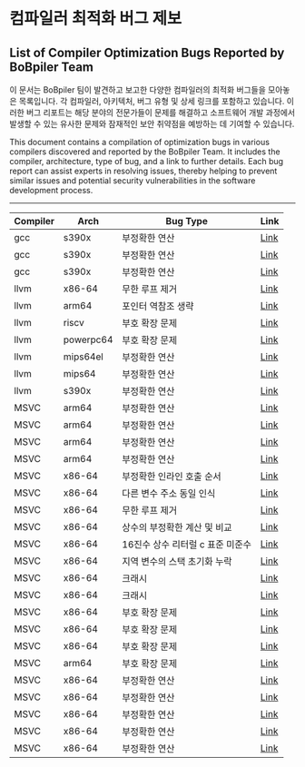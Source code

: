 # 컴파일러 최적화 버그 제보
## List of Compiler Optimization Bugs Reported by BoBpiler Team

이 문서는 BoBpiler 팀이 발견하고 보고한 다양한 컴파일러의 최적화 버그들을 모아놓은 목록입니다. 각 컴파일러, 아키텍처, 버그 유형 및 상세 링크를 포함하고 있습니다. 이러한 버그 리포트는 해당 분야의 전문가들이 문제를 해결하고 소프트웨어 개발 과정에서 발생할 수 있는 유사한 문제와 잠재적인 보안 취약점을 예방하는 데 기여할 수 있습니다.

This document contains a compilation of optimization bugs in various compilers discovered and reported by the BoBpiler Team. It includes the compiler, architecture, type of bug, and a link to further details. Each bug report can assist experts in resolving issues, thereby helping to prevent similar issues and potential security vulnerabilities in the software development process.

---
| Compiler | Arch | Bug Type | Link |
| --- | --- | --------------------------- | ---- |
| gcc | s390x |     부정확한 연산    | [Link](https://gcc.gnu.org/bugzilla/show_bug.cgi?id=112112) |
| gcc | s390x |     부정확한 연산    | [Link](https://gcc.gnu.org/bugzilla/show_bug.cgi?id=112274) |
| gcc | s390x |     부정확한 연산    | [Link](https://gcc.gnu.org/bugzilla/show_bug.cgi?id=112329) |
| llvm | x86-64 |   무한 루프 제거    | [Link](https://github.com/llvm/llvm-project/issues/66307) |
| llvm | arm64 |    포인터 역참조 생략   | [Link](https://github.com/llvm/llvm-project/issues/69294) |
| llvm | riscv |    부호 확장 문제   | [Link](https://github.com/llvm/llvm-project/issues/68855) |
| llvm | powerpc64 |    부호 확장 문제   | [Link](https://github.com/llvm/llvm-project/issues/71030) |
| llvm | mips64el |     부정확한 연산    | [Link](https://github.com/llvm/llvm-project/issues/69328) |
| llvm | mips64 |   부정확한 연산    | [Link](https://github.com/llvm/llvm-project/issues/70495) |
| llvm | s390x |    부정확한 연산    | [Link](https://github.com/llvm/llvm-project/issues/72018) |
| MSVC | arm64 |    부정확한 연산    | [Link](https://developercommunity.visualstudio.com/t/C-ARM64-Optimization-Bug/10503910) |
| MSVC | arm64 |    부정확한 연산    | [Link](https://developercommunity.visualstudio.com/t/Inconsistent-Outputs-in-ARM64-C-Progra/10505191) |
| MSVC | arm64 |    부정확한 연산    | [Link](https://developercommunity.visualstudio.com/t/ARM64-MSVC-Compiler-Optimization-Leads-t/10508262) |
| MSVC | arm64 |    부정확한 연산    | [Link](https://developercommunity.visualstudio.com/t/MSVC-ARM64-Compiler-Incorrectly-Optimize/10510611) |
| MSVC | x86-64 |   부정확한 인라인 호출 순서    | [Link](https://developercommunity.visualstudio.com/t/O1-Optimization-Leads-to-Incorrect-Funct/10469220?sort=newest) |
| MSVC | x86-64 |   다른 변수 주소 동일 인식     | [Link](https://developercommunity.visualstudio.com/t/Memory-reference-error-due-to-excessive/10477735?sort=newest&page=1) |
| MSVC | x86-64 |   무한 루프 제거   | [Link](https://developercommunity.visualstudio.com/t/Optimization-Levels-O1-O2-Ox-Incorrect/10478781?sort=newest) |
| MSVC | x86-64 |   상수의 부정확한 계산 및 비교     | [Link](https://developercommunity.visualstudio.com/t/Incorrectly-compiled-comparison-and-cons/10480723?sort=newest) |
| MSVC | x86-64 |   16진수 상수 리터럴 c 표준 미준수     | [Link](https://developercommunity.visualstudio.com/t/cl-Compiler-Misinterprets-Hexadecimal-Li/10483175) |
| MSVC | x86-64 |   지역 변수의 스택 초기화 누락     | [Link](https://developercommunity.visualstudio.com/t/Function-pointer-address-comparison-erro/10485960?sort=newest) |
| MSVC | x86-64 |   크래시   | [Link](https://developercommunity.visualstudio.com/t/Internal-Compiler-Error-with-for-loop-an/10486573) |
| MSVC | x86-64 |   크래시   | [Link](https://developercommunity.visualstudio.com/t/fatal-error-C1001:-Internal-Compiler-Err/10485991?sort=newest) |
| MSVC | x86-64 |   부호 확장 문제   | [Link](https://developercommunity.visualstudio.com/t/Signed-variable-value-extended-in-an-uns/10478879?sort=newest&q=Signed+variable+value+extended+in+an+unsigned+manner&page=3) |
| MSVC | x86-64 |   부호 확장 문제   | [Link](https://developercommunity.visualstudio.com/t/Incorrect-unsigned-extension-when-upcast/10481317?sort=newest) |
| MSVC | x86-64 | 부호 확장 문제 | [Link](https://developercommunity.visualstudio.com/t/Impact-of-printf-on-CL-Compiler-Optimiza/10481033?sort=newest) |
| MSVC | arm64 |    부호 확장 문제   | [Link](https://developercommunity.visualstudio.com/t/Incorrect-Assembly-Code-Generated-with-/10506096) |
| MSVC | x86-64 |   부정확한 연산    | [Link](https://developercommunity.visualstudio.com/t/O2-and-Ox-Optimizations-Result-in-Incorr/10476654?sort=newest) |
| MSVC | x86-64 |   부정확한 연산    | [Link](https://developercommunity.visualstudio.com/t/Integer-overflow-due-to-optimization-in/10478835?sort=newest) |
| MSVC | x86-64 |   부정확한 연산    | [Link](https://developercommunity.visualstudio.com/t/Comparison-of-incorrect-register-values/10480763?sort=newest) |
| MSVC | x86-64 |   부정확한 연산    | [Link](https://developercommunity.visualstudio.com/t/It-optimizes-the-and-operation-into-x/10481313) |
| MSVC | x86-64 |   부정확한 연산    | [Link](https://developercommunity.visualstudio.com/t/Compiler-bug-causing-unknown-behavior/10481332?sort=newest) |